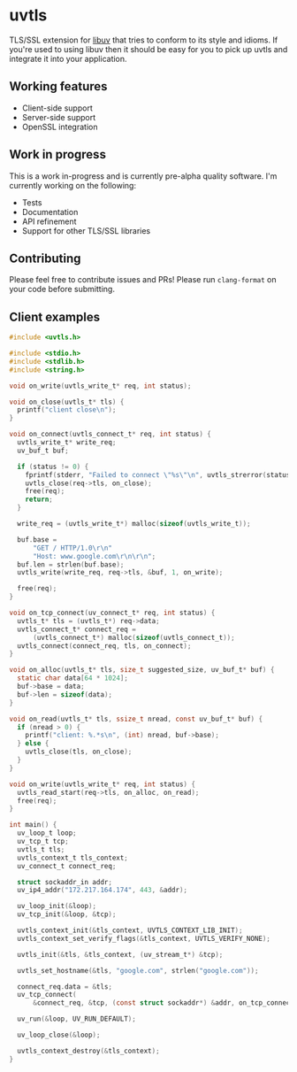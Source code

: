 # uvtls

TLS/SSL extension for [libuv] that tries to conform to its style and idioms.
If you're used to using libuv then it should be easy for you to pick up uvtls
and integrate it into your application.

## Working features

* Client-side support
* Server-side support
* OpenSSL integration

## Work in progress

This is a work in-progress and is currently pre-alpha quality software. I'm
currently working on the following:

* Tests
* Documentation
* API refinement
* Support for other TLS/SSL libraries

## Contributing

Please feel free to contribute issues and PRs! Please run `clang-format` on your
code before submitting.

## Client examples

```c
#include <uvtls.h>

#include <stdio.h>
#include <stdlib.h>
#include <string.h>

void on_write(uvtls_write_t* req, int status);

void on_close(uvtls_t* tls) {
  printf("client close\n");
}

void on_connect(uvtls_connect_t* req, int status) {
  uvtls_write_t* write_req;
  uv_buf_t buf;

  if (status != 0) {
    fprintf(stderr, "Failed to connect \"%s\"\n", uvtls_strerror(status));
    uvtls_close(req->tls, on_close);
    free(req);
    return;
  }

  write_req = (uvtls_write_t*) malloc(sizeof(uvtls_write_t));

  buf.base =
      "GET / HTTP/1.0\r\n"
      "Host: www.google.com\r\n\r\n";
  buf.len = strlen(buf.base);
  uvtls_write(write_req, req->tls, &buf, 1, on_write);

  free(req);
}

void on_tcp_connect(uv_connect_t* req, int status) {
  uvtls_t* tls = (uvtls_t*) req->data;
  uvtls_connect_t* connect_req =
      (uvtls_connect_t*) malloc(sizeof(uvtls_connect_t));
  uvtls_connect(connect_req, tls, on_connect);
}

void on_alloc(uvtls_t* tls, size_t suggested_size, uv_buf_t* buf) {
  static char data[64 * 1024];
  buf->base = data;
  buf->len = sizeof(data);
}

void on_read(uvtls_t* tls, ssize_t nread, const uv_buf_t* buf) {
  if (nread > 0) {
    printf("client: %.*s\n", (int) nread, buf->base);
  } else {
    uvtls_close(tls, on_close);
  }
}

void on_write(uvtls_write_t* req, int status) {
  uvtls_read_start(req->tls, on_alloc, on_read);
  free(req);
}

int main() {
  uv_loop_t loop;
  uv_tcp_t tcp;
  uvtls_t tls;
  uvtls_context_t tls_context;
  uv_connect_t connect_req;

  struct sockaddr_in addr;
  uv_ip4_addr("172.217.164.174", 443, &addr);

  uv_loop_init(&loop);
  uv_tcp_init(&loop, &tcp);

  uvtls_context_init(&tls_context, UVTLS_CONTEXT_LIB_INIT);
  uvtls_context_set_verify_flags(&tls_context, UVTLS_VERIFY_NONE);

  uvtls_init(&tls, &tls_context, (uv_stream_t*) &tcp);

  uvtls_set_hostname(&tls, "google.com", strlen("google.com"));

  connect_req.data = &tls;
  uv_tcp_connect(
      &connect_req, &tcp, (const struct sockaddr*) &addr, on_tcp_connect);

  uv_run(&loop, UV_RUN_DEFAULT);

  uv_loop_close(&loop);

  uvtls_context_destroy(&tls_context);
}
```

[libuv]: https://github.com/libuv/libuv
